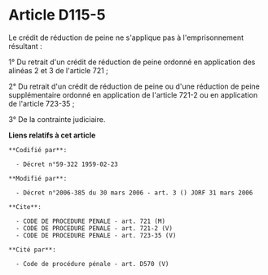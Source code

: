 # Article D115-5

Le crédit de réduction de peine ne s'applique pas à l'emprisonnement résultant :

1° Du retrait d'un crédit de réduction de peine ordonné en application des alinéas 2 et 3 de l'article 721 ;

2° Du retrait d'un crédit de réduction de peine ou d'une réduction de peine supplémentaire ordonné en application de
l'article 721-2 ou en application de l'article 723-35 ;

3° De la contrainte judiciaire.

**Liens relatifs à cet article**

	**Codifié par**:

	  - Décret n°59-322 1959-02-23

	**Modifié par**:

	  - Décret n°2006-385 du 30 mars 2006 - art. 3 () JORF 31 mars 2006

	**Cite**:

	  - CODE DE PROCEDURE PENALE - art. 721 (M)
	  - CODE DE PROCEDURE PENALE - art. 721-2 (V)
	  - CODE DE PROCEDURE PENALE - art. 723-35 (V)

	**Cité par**:

	  - Code de procédure pénale - art. D570 (V)

